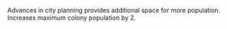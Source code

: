 Advances in city planning provides additional space for more population. Increases maximum colony population by 2.